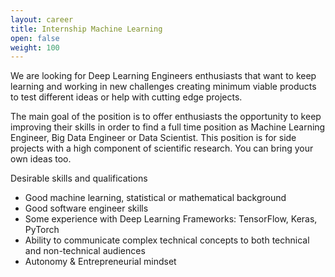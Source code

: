 ```yaml
---
layout: career
title: Internship Machine Learning
open: false
weight: 100
---
```


We are looking for Deep Learning Engineers enthusiasts that want to keep learning and working in new challenges creating minimum viable products to test different ideas or help with cutting edge projects.

The main goal of the position is to offer enthusiasts the opportunity to keep improving their skills in order to find a full time position as Machine Learning Engineer, Big Data Engineer or Data Scientist. This position is for side projects with a high component of scientific research. You can bring your own ideas too. 

Desirable skills and qualifications
* Good machine learning, statistical or mathematical background
* Good software engineer skills
* Some experience with Deep Learning Frameworks: TensorFlow, Keras, PyTorch
* Ability to communicate complex technical concepts to both technical and non-technical audiences 
* Autonomy & Entrepreneurial mindset
